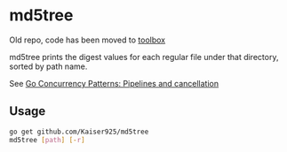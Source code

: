 # md5tree

Old repo, code has been moved to [toolbox](https://github.com/Kaiser925/toolbox)

md5tree prints the digest values for each regular file under that directory, sorted by path name.

See [Go Concurrency Patterns: Pipelines and cancellation](https://blog.golang.org/pipelines)

## Usage

~~~bash
go get github.com/Kaiser925/md5tree
md5tree [path] [-r]
~~~
